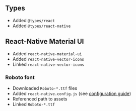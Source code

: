 ## Types
 - Added `@types/react`
 - Added `@types/react-native`

## React-Native Material UI
 - Added `react-native-material-ui`
 - Added `react-native-vector-icons`
 - Linked `react-native-vector-icons`
### Roboto font
 - Downloaded `Roboto-*.ttf` files
 - Added `react-native.config.js` (see [configuration guide](https://github.com/react-native-community/cli/blob/master/docs/configuration.md))
 - Referenced path to assets
 - Linked `Roboto-*.ttf`
